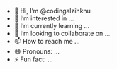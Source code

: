 - 👋 Hi, I’m @codingalzihknu
- 👀 I’m interested in ...
- 🌱 I’m currently learning ...
- 💞️ I’m looking to collaborate on ...
- 📫 How to reach me ...
- 😄 Pronouns: ...
- ⚡ Fun fact: ...

<!---
codingalzihknu/codingalzihknu is a ✨ special ✨ repository because its `README.md` (this file) appears on your GitHub profile.
You can click the Preview link to take a look at your changes.
--->
